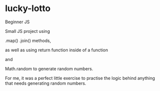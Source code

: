# lucky-lotto
 Beginner JS 


Small JS project using 

.map() 
.join() methods, 

as well as using 
return function inside of a function 

and 

Math.random to generate random numbers. 

For me, it was a perfect little exercise to practise the logic behind anything that needs generating random numbers.

